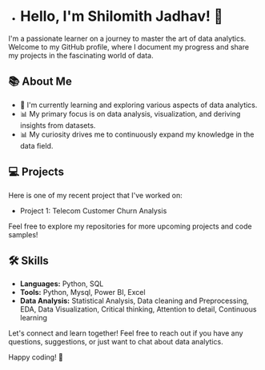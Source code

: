 - # Hello, I'm Shilomith Jadhav! 👋

I'm a passionate learner on a journey to master the art of data analytics. Welcome to my GitHub profile, where I document my progress and share my projects in the fascinating world of data.

## 📚 About Me

- 🌱 I'm currently learning and exploring various aspects of data analytics.
- 📊 My primary focus is on data analysis, visualization, and deriving insights from datasets.
- 📊 My curiosity drives me to continuously expand my knowledge in the data field.

## 💻 Projects

Here is one of my recent project that I've worked on:

- Project 1: Telecom Customer Churn Analysis


Feel free to explore my repositories for more upcoming projects and code samples!

## 🛠️ Skills

- **Languages:** Python, SQL
- **Tools:** Python, Mysql, Power BI, Excel
- **Data Analysis:** Statistical Analysis, Data cleaning and Preprocessing, EDA, Data Visualization, Critical thinking, Attention to detail, Continuous learning


Let's connect and learn together! Feel free to reach out if you have any questions, suggestions, or just want to chat about data analytics.

Happy coding! 🚀
